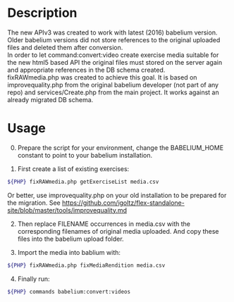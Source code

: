 # Description
The new APIv3 was created to work with latest (2016) babelium version. Older babelium versions did not store references to the original uploaded files and deleted them after conversion.  
In order to let command:convert:video create exercise media suitable for the new html5 based API the original files must stored on the server again and appropriate references in the DB schema created.  
fixRAWmedia.php was created to achieve this goal. It is based on improvequality.php from the original babelium developer (not part of any repo) and services/Create.php from the main project. It works against an already migrated DB schema.

# Usage

0. Prepare the script for your environment, change the BABELIUM_HOME constant to point to your babelium installation.

1. First create a list of existing exercises:
```bash
${PHP} fixRAWmedia.php getExerciseList media.csv
```
Or better, use improvequality.php on your old installation to be prepared for the migration. See https://github.com/igoltz/flex-standalone-site/blob/master/tools/improvequality.md

2. Then replace FILENAME occurrences in media.csv with the corresponding filenames of original media uploaded. And copy these files into the babelium upload folder.

3. Import the media into bablium with:
```bash
${PHP} fixRAWmedia.php fixMediaRendition media.csv
```

4. Finally run:
```bash
${PHP} commands babelium:convert:videos
```



